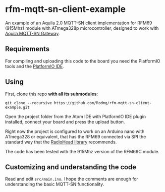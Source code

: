 # rfm-mqtt-sn-client-example

An example of an Aquila 2.0 MQTT-SN client implementation for RFM69 (915Mhz) module with ATmega328p microcontroller, designed to work with [Aquila MQTT-SN Gateway](https://github.com/Rodmg/aquila-mqtt-sn-gateway).

## Requirements

For compiling and uploading this code to the board you need the PlatformIO tools and the [PlatformIO IDE](http://platformio.org/get-started).

## Using

First, clone this repo **with all its submodules**:

```
git clone --recursive https://github.com/Rodmg/rfm-mqtt-sn-client-example.git
```

Open the project folder from the Atom IDE with PlatformIO IDE plugin installed, connect your board and press the upload button.

Right now the project is configured to work on an Arduino nano with ATmega328 or equivalent, that has the RFM69 connected via SPI the standard way that the [RadioHead library](http://www.airspayce.com/mikem/arduino/RadioHead/) recommends.

The code has been tested with the 915Mhz version of the RFM69C module.

## Customizing and understanding the code

Read and edit ``src/main.ino``. I hope the comments are enough for understanding the basic MQTT-SN functionality.
